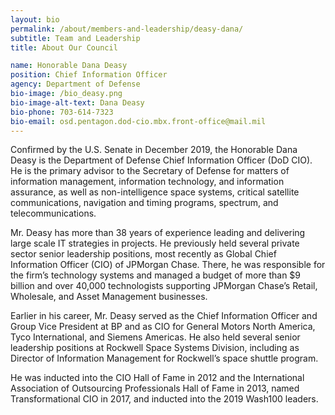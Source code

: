```yaml
---
layout: bio
permalink: /about/members-and-leadership/deasy-dana/
subtitle: Team and Leadership
title: About Our Council

name: Honorable Dana Deasy
position: Chief Information Officer
agency: Department of Defense
bio-image: /bio_deasy.png
bio-image-alt-text: Dana Deasy
bio-phone: 703-614-7323
bio-email: osd.pentagon.dod-cio.mbx.front-office@mail.mil
---
```

Confirmed by the U.S. Senate in December 2019, the Honorable Dana Deasy is the Department of Defense Chief Information Officer (DoD CIO). He is the primary advisor to the Secretary of Defense for matters of information management, information technology, and information assurance, as well as non-intelligence space systems, critical satellite communications, navigation and timing programs, spectrum, and telecommunications.

Mr. Deasy has more than 38 years of experience leading and delivering large scale IT strategies in projects. He previously held several private sector senior leadership positions, most recently as Global Chief Information Officer (CIO) of JPMorgan Chase. There, he was responsible for the firm’s technology systems and managed a budget of more than $9 billion and over 40,000 technologists supporting JPMorgan Chase’s Retail, Wholesale, and Asset Management businesses.

Earlier in his career, Mr. Deasy served as the Chief Information Officer and Group Vice President at BP and as CIO for General Motors North America, Tyco International, and Siemens Americas. He also held several senior leadership positions at Rockwell Space Systems Division, including as Director of Information Management for Rockwell’s space shuttle program.

He was inducted into the CIO Hall of Fame in 2012 and the International Association of Outsourcing Professionals Hall of Fame in 2013, named Transformational CIO in 2017, and inducted into the 2019 Wash100 leaders.
